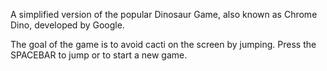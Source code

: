 A simplified version of the popular Dinosaur Game, also known as 
Chrome Dino, developed by Google.

The goal of the game is to avoid cacti on the screen by jumping. 
Press the SPACEBAR to jump or to start a new game.

